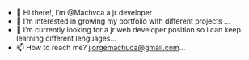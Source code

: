 - 👋 Hi there!, I’m @Machvca a jr developer
- 👀 I’m interested in growing my portfolio with different projects ...
- 🌱 I’m currently looking for a jr web developer position so i can keep learning different lenguages...
- 📫 How to reach me? jjorgemachuca@gmail.com...

<!---
Machvca/Machvca is a ✨ special ✨ repository because its `README.md` (this file) appears on your GitHub profile.
You can click the Preview link to take a look at your changes.
--->
